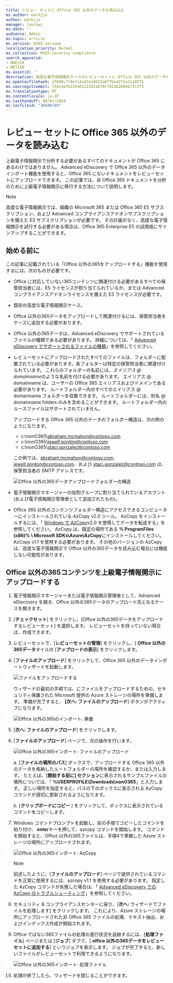 ```yaml
---
title: レビュー セットに Office 365 以外のデータを読み込む
ms.author: markjjo
author: markjjo
manager: laurawi
ms.date: ''
audience: Admin
ms.topic: article
ms.service: O365-seccomp
localization_priority: Normal
ms.collection: M365-security-compliance
search.appverid:
- MOE150
- MET150
ms.assetid: ''
description: 高度な電子情報開示ケースのレビューセットに Office 365 以外のデータをインポートします。
ms.openlocfilehash: d7609c774e7c8a42e24b22a87fbed271a12a97f5
ms.sourcegitcommit: 73dcdafb15b462223d1a670c781db260eb73c2f5
ms.translationtype: MT
ms.contentlocale: ja-JP
ms.lasthandoff: 08/01/2019
ms.locfileid: "36048109"
---
```

# <a name="load-non-office-365-data-into-a-review-set"></a>レビュー セットに Office 365 以外のデータを読み込む

上級電子情報開示で分析する必要があるすべてのドキュメントが Office 365 にあるわけではありません。 Advanced eDiscovery で Office 365 以外のデータインポート機能を使用すると、Office 365 にないドキュメントをレビューセットにアップロードできます。 この記事では、非 Office 365 ドキュメントを分析のために上級電子情報開示に移行する方法について説明します。

>[!Note]
>高度な電子情報開示では、組織の Microsoft 365 または Office 365 E5 サブスクリプション、および Advanced コンプライアンスアドオンサブスクリプションを備えた E3 サブスクリプションが必要です。 その計画がなく、高度な電子情報開示を試行する必要がある場合は、Office 365 Enterprise E5 の試用版にサインアップすることができます。

## <a name="before-you-begin"></a>始める前に

この記事に記載されている「Office 以外の365をアップロードする」機能を使用するには、次のものが必要です。

- Office に対応していない365コンテンツに関連付ける必要があるすべての保管担当者には、E5 ライセンスが割り当てられているか、または Advanced コンプライアンスアドオンライセンスを備えた E3 ライセンスが必要です。

- 既存の高度な電子情報開示ケース。

- Office 以外の365データをアップロードして関連付けるには、保管担当者をケースに追加する必要があります。

- Office 以外の365データは、Advanced eDiscovery でサポートされているファイルの種類である必要があります。 詳細については、「 [Advanced eDiscovery でサポートされるファイルの種類](supported-filetypes-ediscovery20.md)」を参照してください。

- レビューセットにアップロードされたすべてのファイルは、フォルダーに配置されている必要があります。各フォルダーは特定の保管担当者に関連付けられています。 これらのフォルダーの名前には、*エイリアス @ domainname*のような名前を付ける必要があります。 エイリアス @ domainname は、ユーザーの Office 365 エイリアスおよびドメインである必要があります。 ルートフォルダー内のすべてのエイリアス @ domainname フォルダーを収集できます。 ルートフォルダーには、別名 @ domainname folders のみを含めることができます。 ルートフォルダー内のルースファイルはサポートされていません。

   アップロードする Office 365 以外のデータのフォルダー構造は、次の例のようになります。

   - c:\nonO365\abraham.mcmahon@contoso.com
   - c:\nonO365\jewell.gordon@contoso.com
   - c:\nonO365\staci.gonzalez@contoso.com

   この例では、abraham.mcmahon@contoso.com、jewell.gordon@contoso.com、および staci.gonzalez@contoso.com は、保管担当者の SMTP アドレスです。

   ![Office 以外の365データアップロードフォルダーの構造](../media/3f2dde84-294e-48ea-b44b-7437bd25284c.png)

- 電子情報開示マネージャーの役割グループに割り当てられているアカウント (および電子情報開示管理者として追加されたもの)。

- Office 365 以外のコンテンツフォルダー構造にアクセスできるコンピューターにインストールされている AzCopy v2.0 ツール。 AzCopy をインストールするには、「 [Windows で AzCopy](https://docs.microsoft.com/previous-versions/azure/storage/storage-use-azcopy)v2.0 を使用してデータを転送する」を参照してください。 AzCopy は、既定の場所である **% ProgramFiles (x86)% \ Microsoft SDKs\Azure\AzCopy**にインストールしてください。 AzCopy v1.1 を使用する必要があります。 その他のバージョンの AzCopy は、高度な電子情報開示で Office 以外の365データを読み込む場合には機能しない可能性があります。


## <a name="upload-non-office-365-content-into-advanced-ediscovery"></a>Office 以外の365コンテンツを上級電子情報開示にアップロードする

1. 電子情報開示マネージャーまたは電子情報開示管理者として、Advanced eDiscovery を開き、Office 以外の365データのアップロード先となるケースを開きます。  

2. [**チェックセット**] をクリックし、[Office 以外の365データをアップロードするレビューセット] を選択します。  レビューセットを持っていない場合は、作成できます。 
 
3. レビューセットで、[**レビューセットの管理**] をクリックし、[ **Office 以外の365データ**タイルの [**アップロードの表示**] をクリックします。

4. [**ファイルのアップロード**] をクリックして、Office 365 以外のデータインポートウィザードを起動します。

   ![ファイルをアップロードする](../media/574f4059-4146-4058-9df3-ec97cf28d7c7.png)

   ウィザードの最初の手順では、にファイルをアップロードするための、セキュリティ保護された Microsoft 提供の Azure ストレージの場所を準備します。  準備が完了すると、 **[次へ: ファイルのアップロード**] ボタンがアクティブになります。

   ![Office 以外の365のインポート: 準備](../media/0670a347-a578-454a-9b3d-e70ef47aec57.png)
 
5. [**次へ: ファイルのアップロード**] をクリックします。

6. [**ファイルのアップロード**] ページで、次の操作を行います。

   ![Office 以外の365インポート: ファイルのアップロード](../media/3ea53b5d-7f9b-4dfc-ba63-90a38c14d41a.png)

   a. [**ファイルの場所のパス**] ボックスで、アップロードする Office 365 以外のデータを格納したルートフォルダーの場所を確認するか、または入力します。 たとえば、[**開始する前に] セクション**に表示されるサンプルファイルの場所については、「 **%USERPROFILE\Downloads\nonO365**」と入力します。 正しい場所を指定すると、パスの下のボックスに表示される AzCopy コマンドが適切に更新されるようになります。

   b. [**クリップボードにコピー** ] をクリックして、ボックスに表示されているコマンドをコピーします。

7. Windows コマンドプロンプトを起動し、前の手順でコピーしたコマンドを貼り付け、 **enter**キーを押して、azcopy コマンドを開始します。  コマンドを開始すると、Office 以外の365ファイルは、手順4で準備した Azure ストレージの場所にアップロードされます。

   ![Office 以外の365インポート: AzCopy](../media/504e2dbe-f36f-4f36-9b08-04aea85d8250.png)

   > [!NOTE]
   > 前述したように、[**ファイルのアップロード**] ページで提供されているコマンドを正常に使用するには、azcopy v1.1 を使用する必要があります。 指定した AzCopy コマンドが失敗した場合は、「 [Advanced eDiscovery での AzCopy のトラブルシューティング](troubleshooting-azcopy.md)」を参照してください。

8. セキュリティ & コンプライアンスセンターに戻り、[**次へ:** ウィザードでファイルを処理します] をクリックします。  これにより、Azure ストレージの場所にアップロードされた非 Office 365 ファイルの処理、テキスト抽出、およびインデックス作成が開始されます。  

9. Office ではない365ファイルの処理の進行状況を追跡するには、[**処理ファイル**] ページまたは [**ジョブ**] タブで、[ **office 以外の365データをレビューセットに追加する**] というジョブを表示します。  ジョブが完了すると、新しいファイルがレビューセットで利用できるようになります。

   ![Office 以外の365インポート: 処理ファイル](../media/218b1545-416a-4a9f-9b25-3b70e8508f67.png)

10. 処理が終了したら、ウィザードを閉じることができます。